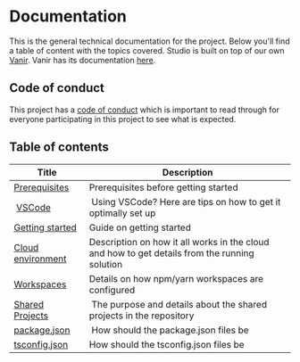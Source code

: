# Documentation

This is the general technical documentation for the project. Below you'll find a table of content with the topics covered.
Studio is built on top of our own [Vanir](https://github.com/dolittle-entropy/vanir).
Vanir has its documentation [here](https://github.com/dolittle-entropy/vanir/blob/main/Documentation/README.md).

## Code of conduct

This project has a [code of conduct](../CODE_OF_CONDUCT.md) which is important to read through
for everyone participating in this project to see what is expected.

## Table of contents

| Title | Description |
| ----- | ----------- |
| [Prerequisites](./prerequisites.md) | Prerequisites before getting started |
| [VSCode](./vscode.md) | Using VSCode? Here are tips on how to get it optimally set up |
| [Getting started](./getting-started.md) | Guide on getting started |
| [Cloud environment](./cloud-environment.md) | Description on how it all works in the cloud and how to get details from the running solution |
| [Workspaces](./workspaces.md) | Details on how npm/yarn workspaces are configured |
| [Shared Projects](./shared-projects.md) | The purpose and details about the shared projects in the repository |
| [package.json](./package-json.md) | How should the package.json files be |
| [tsconfig.json](./tsconfig-json.md) | How should the tsconfig.json files be |
